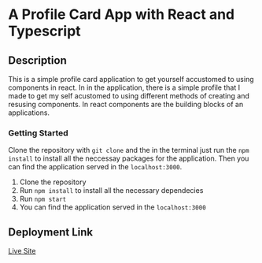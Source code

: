 # A Profile Card App with React and Typescript

## Description

This is a simple profile card application to get yourself accustomed to using components in react. In in the application, there is a simple profile that I made to get my self acustomed to using  different methods of creating and resusing components. In react components are the building blocks of an applications.

### Getting Started

Clone the repository with `git clone` and the in the terminal just run the `npm install` to install all the neccessay packages for the application. Then you can find the application served in the `localhost:3000`.

1. Clone the repository
2. Run `npm install` to install all the necessary dependecies
3. Run `npm start`
4. You can find the application served in the `localhost:3000`

## Deployment Link

[Live Site](https://a2sv-project-phase-web-team-tasks.vercel.app/)
